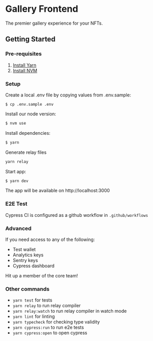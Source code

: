 # Gallery Frontend

The premier gallery experience for your NFTs.

## Getting Started

### Pre-requisites

1. [Install Yarn](https://classic.yarnpkg.com/en/docs/install)
2. [Install NVM](https://github.com/nvm-sh/nvm)

### Setup

Create a local .env file by copying values from .env.sample:

```terminal
$ cp .env.sample .env
```

Install our node version:

```bash
$ nvm use
```

Install dependencies:

```bash
$ yarn
```

Generate relay files

```bash
yarn relay
```

Start app:

```bash
$ yarn dev
```

The app will be available on http://localhost:3000

### E2E Test
Cypress CI is configured as a github workflow in `.github/workflows`

### Advanced

If you need access to any of the following:

- Test wallet
- Analytics keys
- Sentry keys
- Cypress dashboard

Hit up a member of the core team!

### Other commands

- `yarn test` for tests
- `yarn relay` to run relay compiler
- `yarn relay:watch` to run relay compiler in watch mode
- `yarn lint` for linting
- `yarn typecheck` for checking type validity
- `yarn cypress:run` to run e2e tests
- `yarn cypress:open` to open cypress
